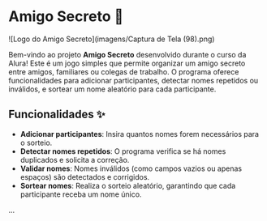 # Amigo Secreto 🎁

![Logo do Amigo Secreto](imagens/Captura de Tela (98).png)

Bem-vindo ao projeto **Amigo Secreto** desenvolvido durante o curso da Alura! Este é um jogo simples que permite organizar um amigo secreto entre amigos, familiares ou colegas de trabalho. O programa oferece funcionalidades para adicionar participantes, detectar nomes repetidos ou inválidos, e sortear um nome aleatório para cada participante.

## Funcionalidades ✨

- **Adicionar participantes**: Insira quantos nomes forem necessários para o sorteio.
- **Detectar nomes repetidos**: O programa verifica se há nomes duplicados e solicita a correção.
- **Validar nomes**: Nomes inválidos (como campos vazios ou apenas espaços) são detectados e corrigidos.
- **Sortear nomes**: Realiza o sorteio aleatório, garantindo que cada participante receba um nome único.

...
